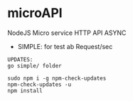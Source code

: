 # microAPI
NodeJS Micro service HTTP API ASYNC

- SIMPLE:
for test ab Request/sec

```
UPDATES:
go simple/ folder

sudo npm i -g npm-check-updates
npm-check-updates -u
npm install
```